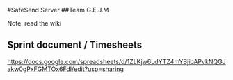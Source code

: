 #SafeSend Server
##Team G.E.J.M

Note: read the wiki

## Sprint document / Timesheets
https://docs.google.com/spreadsheets/d/1ZLKjw6LdYTZ4mYBjibAPvkNQGJakw0gPxFGMTOx6FdI/edit?usp=sharing